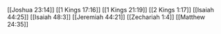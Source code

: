 [[Joshua 23:14]]
[[1 Kings 17:16]]
[[1 Kings 21:19]]
[[2 Kings 1:17]]
[[Isaiah 44:25]]
[[Isaiah 48:3]]
[[Jeremiah 44:21]]
[[Zechariah 1:4]]
[[Matthew 24:35]]
